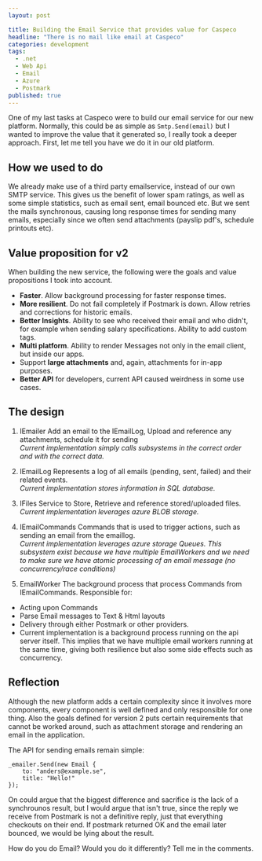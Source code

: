 ```yaml
---
layout: post

title: Building the Email Service that provides value for Caspeco
headline: "There is no mail like email at Caspeco"
categories: development
tags: 
  - .net
  - Web Api
  - Email
  - Azure
  - Postmark
published: true
---
```


One of my last tasks at Caspeco were to build our email service for our new platform. Normally, this could be as simple as `Smtp.Send(email)` but I wanted to improve the value that it generated so, I really took a deeper approach. First, let me tell you have we do it in our old platform.

## How we used to do
We already make use of a third party emailservice, instead of our own SMTP service. This gives us the benefit of lower spam ratings, as well as some simple statistics, such as email sent, email bounced etc. But we sent the mails synchronous, causing long response times for sending many emails, especially since we often send attachments (payslip pdf's, schedule printouts etc).

## Value proposition for v2
When building the new service, the following were the goals and value propositions I took into account.

* **Faster**. Allow background processing for faster response times.
* **More resilient**. Do not fail completely if Postmark is down. Allow retries and corrections for historic emails.
* **Better Insights**. Ability to see who received their email and who didn't, for example when sending salary specifications. Ability to add custom tags.
* **Multi platform**. Ability to render Messages not only in the email client, but inside our apps.
* Support **large attachments** and, again, attachments for in-app purposes.
* **Better API** for developers, current API caused weirdness in some use cases.

## The design

1. IEmailer
Add an email to the IEmailLog, Upload and reference any attachments, schedule it for sending  
*Current implementation simply calls subsystems in the correct order and with the correct data.*

2. IEmailLog
Represents a log of all emails (pending, sent, failed) and their related events.  
*Current implementation stores information in SQL database.*

3. IFiles
Service to Store, Retrieve and reference stored/uploaded files.  
*Current implementation leverages azure BLOB storage.*

4. IEmailCommands
Commands that is used to trigger actions, such as sending an email from the emaillog.  
*Current implementation leverages azure storage Queues. This subsystem exist because we have multiple EmailWorkers and we need to make sure we have atomic processing of an email message (no concurrency/race conditions)*

5. EmailWorker
The background process that process Commands from IEmailCommands.
Responsible for:
* Acting upon Commands
* Parse Email messages to Text & Html layouts
* Delivery through either Postmark or other providers.
* Current implementation is a background process running on the api server itself. This implies that we have multiple email workers running at the same time, giving both resilience but also some side effects such as concurrency.

## Reflection
Although the new platform adds a certain complexity since it involves more components, every component is well defined and only responsible for one thing. Also the goals defined for version 2 puts certain requirements that cannot be worked around, such as attachment storage and rendering an email in the application.

The API for sending emails remain simple:

	_emailer.Send(new Email {
		to: "anders@example.se",
		title: "Hello!"
	});

On could argue that the biggest difference and sacrifice is the lack of a synchrounos result, but I would argue that isn't true, since the reply we receive from Postmark is not a definitive reply, just that everything checkouts on their end. If postmark returned OK and the email later bounced, we would be lying about the result.

How do you do Email? Would you do it differently? Tell me in the comments.
